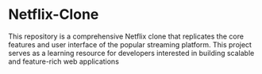 # Netflix-Clone
This repository is a comprehensive Netflix clone that replicates the core features and user interface of the popular streaming platform. This project serves as a learning resource for developers interested in building scalable and feature-rich web applications
